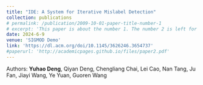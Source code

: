 ```yaml
---
title: "IDE: A System for Iterative Mislabel Detection"
collection: publications
# permalink: /publication/2009-10-01-paper-title-number-1
# excerpt: 'This paper is about the number 1. The number 2 is left for future work.'
date: 2024-6-9
venue: 'SIGMOD Demo'
link: 'https://dl.acm.org/doi/10.1145/3626246.3654737'
#paperurl: 'http://academicpages.github.io/files/paper2.pdf'
---
```

<!-- This paper is about the number 1. The number 2 is left for future work. -->
Authors: **Yuhao Deng**, Qiyan Deng, Chengliang Chai, Lei Cao, Nan Tang, Ju Fan, Jiayi Wang, Ye Yuan, Guoren Wang

